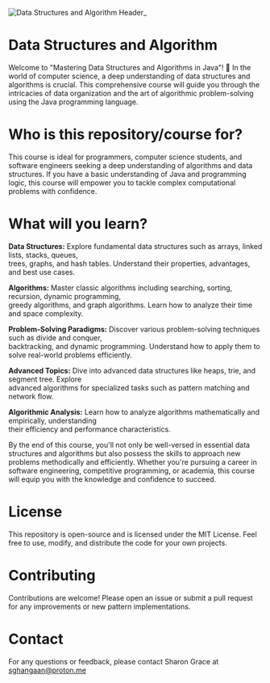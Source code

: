 
![Data Structures and Algorithm Header_](https://github.com/SG-Hangaan/Data-Structures-and-Algorithm/assets/127215110/c49e86b6-4fa9-43ee-a013-44d77d8bc7bf)

# Data Structures and Algorithm
Welcome to "Mastering Data Structures and Algorithms in Java"! 🚀 In the world of computer science, a deep understanding of data structures and algorithms is crucial. This comprehensive course will guide you through the intricacies of data organization and the art of algorithmic problem-solving using the Java programming language. 

# Who is this repository/course for?

This course is ideal for programmers, computer science students, and software engineers seeking a deep understanding of algorithms and data structures. If you have a basic understanding of Java and programming logic, this course will empower you to tackle complex computational problems with confidence.

# What will you learn?

**Data Structures:** Explore fundamental data structures such as arrays, linked lists, stacks, queues, <br>
trees, graphs, and hash tables. Understand their properties, advantages, and best use cases. <br>

**Algorithms:** Master classic algorithms including searching, sorting, recursion, dynamic programming,<br>
greedy algorithms, and graph algorithms. Learn how to analyze their time and space complexity. <br>

**Problem-Solving Paradigms:** Discover various problem-solving techniques such as divide and conquer, <br>
backtracking, and dynamic programming. Understand how to apply them to solve real-world problems efficiently. <br>

**Advanced Topics:** Dive into advanced data structures like heaps, trie, and segment tree. Explore <br>
advanced algorithms for specialized tasks such as pattern matching and network flow.<br>

**Algorithmic Analysis:** Learn how to analyze algorithms mathematically and empirically, understanding <br>
their efficiency and performance characteristics.<br>

By the end of this course, you'll not only be well-versed in essential data structures and algorithms but also possess the skills to approach new problems methodically and efficiently. Whether you're pursuing a career in software engineering, competitive programming, or academia, this course will equip you with the knowledge and confidence to succeed.

# License
This repository is open-source and is licensed under the MIT License. Feel free to use, modify, and distribute the code for your own projects.

# Contributing

Contributions are welcome! Please open an issue or submit a pull request for any improvements or new pattern implementations.

# Contact

For any questions or feedback, please contact Sharon Grace at sghangaan@proton.me